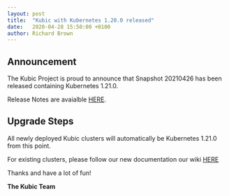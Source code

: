 ```yaml
---
layout: post
title:  "Kubic with Kubernetes 1.20.0 released"
date:   2020-04-28 15:50:00 +0100
author: Richard Brown
---
```


## Announcement

The Kubic Project is proud to announce that Snapshot 20210426 has been released containing Kubernetes 1.21.0.

Release Notes are avaialble [HERE](https://kubernetes.io/docs/setup/release/notes/#changes).

## Upgrade Steps

All newly deployed Kubic clusters will automatically be Kubernetes 1.21.0 from this point.

For existing clusters, please follow our new documentation our wiki [HERE](https://en.opensuse.org/Kubic:Upgrading_kubeadm_clusters)

Thanks and have a lot of fun!

**The Kubic Team**
